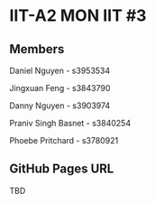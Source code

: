 # IIT-A2 MON IIT #3

## Members
Daniel Nguyen - s3953534


Jingxuan Feng - s3843790


Danny Nguyen - s3903974


Praniv Singh Basnet - s3840254


Phoebe Pritchard - s3780921

## GitHub Pages URL
TBD

